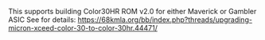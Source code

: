 This supports building Color30HR ROM v2.0 for either Maverick or Gambler ASIC
See for details: 
https://68kmla.org/bb/index.php?threads/upgrading-micron-xceed-color-30-to-color-30hr.44471/